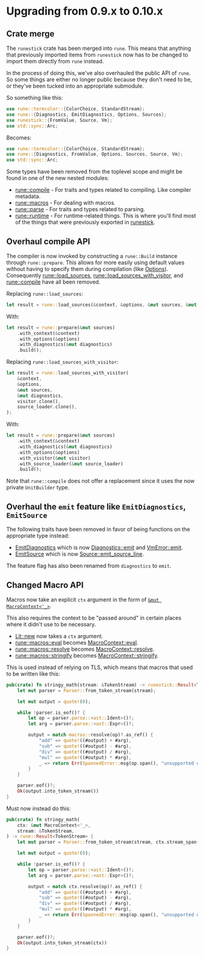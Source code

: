 # Upgrading from 0.9.x to 0.10.x

## Crate merge

The `runestick` crate has been merged into `rune`. This means that anything that
previously imported items from `runestick` now has to be changed to import them
directly from `rune` instead.

In the process of doing this, we've also overhauled the public API of `rune`. So
some things are either no longer public because they don't need to be, or
they've been tucked into an appropriate submodule.

So something like this:

```rust
use rune::termcolor::{ColorChoice, StandardStream};
use rune::{Diagnostics, EmitDiagnostics, Options, Sources};
use runestick::{FromValue, Source, Vm};
use std::sync::Arc;
```

Becomes:

```rust
use rune::termcolor::{ColorChoice, StandardStream};
use rune::{Diagnostics, FromValue, Options, Sources, Source, Vm};
use std::sync::Arc;
```

Some types have been removed from the toplevel scope and might be found in one
of the new nested modules:

* [rune::compile] - For traits and types related to compiling. Like compiler
  metadata.
* [rune::macros] - For dealing with macros.
* [rune::parse] - For traits and types related to parsing.
* [rune::runtime] - For runtime-related things. This is where you'll find most
  of the things that were previously exported in [runestick].

[rune::compile]: https://docs.rs/rune/0.10.0/rune/compile/index.html
[rune::macros]: https://docs.rs/rune/0.10.0/rune/macros/index.html
[rune::parse]: https://docs.rs/rune/0.10.0/rune/parse/index.html
[rune::runtime]: https://docs.rs/rune/0.10.0/rune/runtime/index.html
[runestick]: https://docs.rs/runestick/0.9.1/runestick/

## Overhaul compile API

The compiler is now invoked by constructing a `rune::Build` instance through
`rune::prepare`. This allows for more easily using default values without having
to specify them during compilation (like [Options]). Consequently
[rune::load_sources], [rune::load_sources_with_visitor], and [rune::compile]
have all been removed.

[Options]: https://docs.rs/rune/0.9.1/rune/struct.Options.html
[rune::load_sources]: https://docs.rs/rune/0.9.1/rune/fn.load_sources.html
[rune::load_sources_with_visitor]: https://docs.rs/rune/0.9.1/rune/fn.load_sources_with_visitor.html
[rune::compile]: https://docs.rs/rune/0.9.1/rune/fn.compile.html

Replacing `rune::load_sources`:

```rust
let result = rune::load_sources(&context, &options, &mut sources, &mut diagnostics);
```

With:

```rust
let result = rune::prepare(&mut sources)
    .with_context(&context)
    .with_options(&options)
    .with_diagnostics(&mut diagnostics)
    .build();
```

Replacing `rune::load_sources_with_visitor`:

```rust
let result = rune::load_sources_with_visitor(
    &context,
    &options,
    &mut sources,
    &mut diagnostics,
    visitor.clone(),
    source_loader.clone(),
);
```

With:

```rust
let result = rune::prepare(&mut sources)
    .with_context(&context)
    .with_diagnostics(&mut diagnostics)
    .with_options(&options)
    .with_visitor(&mut visitor)
    .with_source_loader(&mut source_loader)
    .build();
```

Note that `rune::compile` does not offer a replacement since it uses the now
private `UnitBuilder` type.

## Overhaul the `emit` feature like `EmitDiagnostics`, `EmitSource`

The following traits have been removed in favor of being functions on the
appropriate type instead:

* [EmitDiagnostics] which is now [Diagnostics::emit] and [VmError::emit].
* [EmitSource] which is now [Source::emit_source_line].

The feature flag has also been renamed from `diagnostics` to `emit`.

[Diagnostics::emit]: https://docs.rs/rune/0.10.0/rune/struct.Diagnostics.html#method.emit
[EmitDiagnostics]: https://docs.rs/rune/0.9.1/rune/trait.EmitDiagnostics.html
[EmitSource]: https://docs.rs/rune/0.9.1/rune/trait.EmitSource.html
[Source::emit_source_line]: https://docs.rs/rune/0.10.0/rune/struct.Source.html#method.emit_source_line
[VmError::emit]: https://docs.rs/rune/0.10.0/rune/runtime/struct.VmError.html#method.emit

## Changed Macro API

Macros now take an explicit `ctx` argument in the form of [`&mut
MacroContext<'_>`][MacroContext].

This also requires the context to be "passed around" in certain places where it
didn't use to be necessary.

* [Lit::new] now takes a `ctx` argument.
* [rune::macros::eval] becomes [MacroContext::eval].
* [rune::macros::resolve] becomes [MacroContext::resolve].
* [rune::macros::stringify] becomes [MacroContext::stringify].

This is used instead of relying on TLS, which means that macros that used to be
written like this:

```rust
pub(crate) fn stringy_math(stream: &TokenStream) -> runestick::Result<TokenStream> {
    let mut parser = Parser::from_token_stream(stream);

    let mut output = quote!(0);

    while !parser.is_eof()? {
        let op = parser.parse::<ast::Ident>()?;
        let arg = parser.parse::<ast::Expr>()?;

        output = match macros::resolve(op)?.as_ref() {
            "add" => quote!((#output) + #arg),
            "sub" => quote!((#output) - #arg),
            "div" => quote!((#output) / #arg),
            "mul" => quote!((#output) * #arg),
            _ => return Err(SpannedError::msg(op.span(), "unsupported operation").into()),
        }
    }

    parser.eof()?;
    Ok(output.into_token_stream())
}
```

Must now instead do this:

```rust
pub(crate) fn stringy_math(
    ctx: &mut MacroContext<'_>,
    stream: &TokenStream,
) -> rune::Result<TokenStream> {
    let mut parser = Parser::from_token_stream(stream, ctx.stream_span());

    let mut output = quote!(0);

    while !parser.is_eof()? {
        let op = parser.parse::<ast::Ident>()?;
        let arg = parser.parse::<ast::Expr>()?;

        output = match ctx.resolve(op)?.as_ref() {
            "add" => quote!((#output) + #arg),
            "sub" => quote!((#output) - #arg),
            "div" => quote!((#output) / #arg),
            "mul" => quote!((#output) * #arg),
            _ => return Err(SpannedError::msg(op.span(), "unsupported operation").into()),
        }
    }

    parser.eof()?;
    Ok(output.into_token_stream(ctx))
}
```

[Lit::new]: https://docs.rs/rune/0.10.0/rune/ast/enum.Lit.html#method.new
[MacroContext]: https://docs.rs/rune/0.10.0/rune/macros/struct.MacroContext.html
[MacroContext::eval]: https://docs.rs/rune/0.10.0/rune/macros/struct.MacroContext.html#method.eval
[rune::macros::eval]: https://docs.rs/rune/0.9.1/rune/macros/fn.eval.html
[MacroContext::resolve]: https://docs.rs/rune/0.10.0/rune/macros/struct.MacroContext.html#method.resolve
[rune::macros::resolve]: https://docs.rs/rune/0.9.1/rune/macros/fn.resolve.html
[MacroContext::stringify]: https://docs.rs/rune/0.10.0/rune/macros/struct.MacroContext.html#method.stringify
[rune::macros::stringify]: https://docs.rs/rune/0.9.1/rune/macros/fn.stringify.html